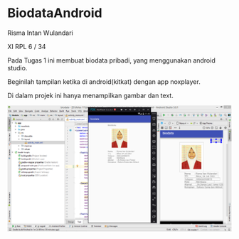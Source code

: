 # BiodataAndroid
Risma Intan Wulandari

XI RPL 6 / 34

Pada Tugas 1 ini membuat biodata pribadi, yang menggunakan android studio.

Beginilah tampilan ketika di android(kitkat) dengan app noxplayer.

Di dalam projek ini hanya menampilkan gambar dan text.

![alt text](https://github.com/rismaintan/BiodataAndroid/blob/master/Untitled.png)
